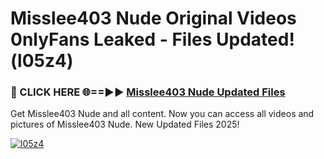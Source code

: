 # Misslee403 Nude Original Videos 0nlyFans Leaked - Files Updated! (l05z4)

<h3>🔴 CLICK HERE 🌐==►► <a href="https://tinyurl.com/5h6xmrr3" rel="nofollow">Misslee403 Nude Updated Files</a></h3>

Get Misslee403 Nude and all content. Now you can access all videos and pictures of Misslee403 Nude. New Updated Files 2025!

[![l05z4](https://i.imgur.com/KVD873Z.gif)](https://tinyurl.com/5h6xmrr3)
